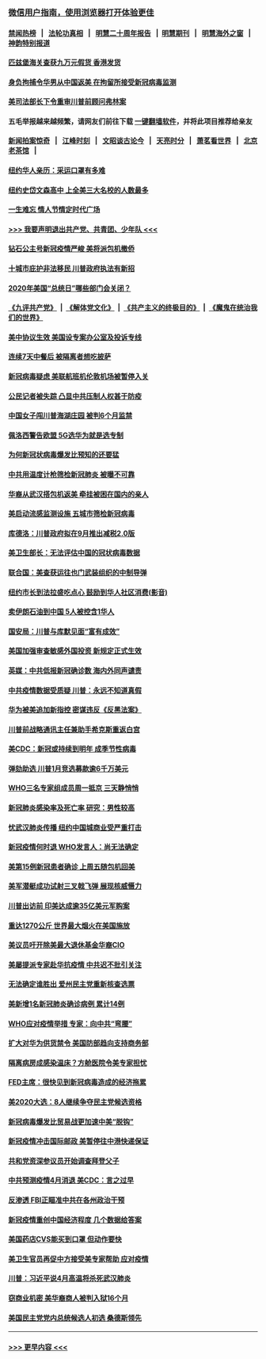### [微信用户指南，使用浏览器打开体验更佳](https://github.com/gfw-breaker/banned-news1/blob/master/indexes/wechat-guide.md?t=0)
#### [禁闻热榜](热点新闻.md?t=0)  &nbsp;&nbsp;|&nbsp;&nbsp; [法轮功真相](https://github.com/gfw-breaker/truth/blob/master/README.md?t=0) &nbsp;&nbsp;|&nbsp;&nbsp; [明慧二十周年报告](https://github.com/gfw-breaker/mh-reports/blob/master/README.md?t=0) &nbsp;&nbsp;|&nbsp;&nbsp;[明慧期刊](https://github.com/gfw-breaker/mh-qikan) &nbsp;&nbsp;|&nbsp;&nbsp; [明慧海外之窗](https://github.com/gfw-breaker/mh-news/blob/master/README.md?t=0) &nbsp;&nbsp;|&nbsp;&nbsp; [神韵特别报道](https://github.com/gfw-breaker/mh-news/blob/master/shenyun.md?t=0)
#### [匹兹堡海关查获九万元假货 香港发货](../pages/nsc412/n11870716.md?t=02151855) 
#### [身负拘捕令华男从中国返美  在拘留所接受新冠病毒监测](../pages/nsc412/n11870710.md?t=02151855) 
#### [美司法部长下令重审川普前顾问弗林案](../pages/nsc412/n11870258.md?t=02151855) 
#### 五毛举报越来越频繁，请网友们前往下载 [一键翻墙软件](https://github.com/gfw-breaker/ssr-accounts)，并将此项目推荐给亲友
#### [新闻拍案惊奇](https://github.com/gfw-breaker/banned-news1/blob/master/pages/link4.md) &nbsp;&nbsp;|&nbsp;&nbsp; [江峰时刻](https://github.com/gfw-breaker/banned-news1/blob/master/pages/link4.md) &nbsp;&nbsp;|&nbsp;&nbsp; [文昭谈古论今](https://github.com/gfw-breaker/banned-news1/blob/master/pages/link4.md) &nbsp;&nbsp;|&nbsp;&nbsp; [天亮时分](https://github.com/gfw-breaker/banned-news1/blob/master/pages/link4.md) &nbsp;&nbsp;|&nbsp;&nbsp; [萧茗看世界](https://github.com/gfw-breaker/banned-news1/blob/master/pages/link4.md) &nbsp;&nbsp;|&nbsp;&nbsp; [北京老茶馆](https://github.com/gfw-breaker/banned-news1/blob/master/pages/link4.md) &nbsp;&nbsp;|&nbsp;&nbsp; 
#### [纽约华人亲历：采运口罩有多难](../pages/nsc412/n11870531.md?t=02151855) 
#### [纽约史岱文森高中  上全美三大名校的人数最多](../pages/nsc412/n11870557.md?t=02151855) 
#### [一生难忘 情人节情定时代广场](../pages/nsc412/n11870536.md?t=02151855) 
#### [>>> 我要声明退出共产党、共青团、少年队 <<<](https://github.com/begood0513/goodnews/blob/master/quit/letter.md) 
#### [钻石公主号新冠疫情严峻 美将派包机撤侨](../pages/nsc412/n11870505.md?t=02151855) 
#### [十城市庇护非法移民 川普政府执法有新招](../pages/nsc412/n11870410.md?t=02151855) 
#### [2020年美国“总统日”哪些部门会关闭？](../pages/nsc412/n11870148.md?t=02151855) 
#### [《九评共产党》](https://github.com/begood0513/9ping.md/blob/master/README.md) &nbsp;|&nbsp; [《解体党文化》](../../../../jtdwh.md/blob/master/README.md)  &nbsp;|&nbsp; [《共产主义的终极目的》](../../../../gczydzjmd.md/blob/master/README.md) &nbsp;|&nbsp; [《魔鬼在统治我们的世界》](../../../../mgztzwmdsj.md/blob/master/README.md) 
#### [美中协议生效 美国设专案办公室及投诉专线](../pages/nsc412/n11870266.md?t=02151855) 
#### [连续7天中餐后 被隔离者想吃披萨](../pages/nsc412/n11870243.md?t=02151855) 
#### [新冠病毒疑虑 美联航班机伦敦机场被暂停入关](../pages/nsc412/n11870015.md?t=02151855) 
#### [公民记者被失踪 凸显中共压制人权甚于防疫](../pages/nsc412/n11870042.md?t=02151855) 
#### [中国女子闯川普海湖庄园 被判6个月监禁](../pages/nsc412/n11869919.md?t=02151855) 
#### [佩洛西警告欧盟 5G选华为就是选专制](../pages/nsc412/n11869898.md?t=02151855) 
#### [为何新冠状病毒爆发比预知的还要猛](../pages/nsc412/n11869828.md?t=02151855) 
#### [中共用温度计枪筛检新冠肺炎 被曝不可靠](../pages/nsc412/n11869707.md?t=02151855) 
#### [华裔从武汉搭包机返美 牵挂被困在国内的亲人](../pages/nsc412/n11869711.md?t=02151855) 
#### [美启动流感监测设施 五城市筛检新冠病毒](../pages/nsc412/n11869689.md?t=02151855) 
#### [库德洛：川普政府拟在9月推出减税2.0版](../pages/nsc412/n11869627.md?t=02151855) 
#### [美卫生部长：无法评估中国的冠状病毒数据](../pages/nsc412/n11869301.md?t=02151855) 
#### [联合国：美查获运往也门武装组织的中制导弹](../pages/nsc412/n11868677.md?t=02151855) 
#### [纽约市长到法拉盛吃点心  鼓励到华人社区消费(影音)](../pages/nsc412/n11868197.md?t=02151855) 
#### [卖伊朗石油到中国  5人被控含1华人](../pages/nsc412/n11867988.md?t=02151855) 
#### [国安局：川普与库默见面“富有成效”](../pages/nsc412/n11867976.md?t=02151855) 
#### [美国加强审查敏感外国投资 新规定正式生效](../pages/nsc412/n11868041.md?t=02151855) 
#### [英媒：中共低报新冠确诊数 海内外同声谴责](../pages/nsc412/n11867421.md?t=02151855) 
#### [中共疫情数据受质疑 川普：永远不知道真假](../pages/nsc412/n11867195.md?t=02151855) 
#### [华为被美追加新指控 密谋违反《反黑法案》](../pages/nsc412/n11867191.md?t=02151855) 
#### [川普前战略通讯主任兼助手希克斯重返白宫](../pages/nsc412/n11867104.md?t=02151855) 
#### [美CDC：新冠或持续到明年 成季节性病毒](../pages/nsc412/n11867279.md?t=02151855) 
#### [弹劾助选 川普1月竞选募款逾6千万美元](../pages/nsc412/n11866950.md?t=02151855) 
#### [WHO三名专家组成员周一抵京 三天静悄悄](../pages/nsc412/n11866947.md?t=02151855) 
#### [新冠肺炎感染率及死亡率 研究：男性较高](../pages/nsc412/n11866956.md?t=02151855) 
#### [忧武汉肺炎传播 纽约中国城商业受严重打击](../pages/nsc412/n11866902.md?t=02151855) 
#### [新冠疫情何时退 WHO发言人：尚无法确定](../pages/nsc412/n11866864.md?t=02151855) 
#### [美第15例新冠患者确诊 上周五随包机回美](../pages/nsc412/n11866852.md?t=02151855) 
#### [美军潜艇成功试射三叉戟飞弹 展现核威慑力](../pages/nsc412/n11866046.md?t=02151855) 
#### [川普出访前 印美达成逾35亿美元军购案](../pages/nsc412/n11865444.md?t=02151855) 
#### [重达1270公斤 世界最大烟火在美国施放](../pages/nsc412/n11865198.md?t=02151855) 
#### [美议员吁开除美最大退休基金华裔CIO](../pages/nsc412/n11865230.md?t=02151855) 
#### [美屡提派专家赴华抗疫情 中共迟不批引关注](../pages/nsc412/n11864719.md?t=02151855) 
#### [无法确定谁胜出 爱州民主党重新核查选票](../pages/nsc412/n11864830.md?t=02151855) 
#### [美新增1名新冠肺炎确诊病例 累计14例](../pages/nsc412/n11864893.md?t=02151855) 
#### [WHO应对疫情举措 专家：向中共“弯腰”](../pages/nsc412/n11864727.md?t=02151855) 
#### [扩大对华为供货禁令 美国防部趋向支持商务部](../pages/nsc412/n11864773.md?t=02151855) 
#### [隔离病房成感染温床？方舱医院令美专家担忧](../pages/nsc412/n11864575.md?t=02151855) 
#### [FED主席：很快见到新冠病毒造成的经济拖累](../pages/nsc412/n11864507.md?t=02151855) 
#### [美2020大选：8人继续争夺民主党候选资格](../pages/nsc412/n11864327.md?t=02151855) 
#### [新冠病毒爆发比贸易战更加速中美“脱钩”](../pages/nsc412/n11864470.md?t=02151855) 
#### [新冠疫情冲击国际邮政 美暂停往中港快递保证](../pages/nsc412/n11864207.md?t=02151855) 
#### [共和党资深参议员开始调查拜登父子](../pages/nsc412/n11863984.md?t=02151855) 
#### [中共预测疫情4月消退 美CDC：言之过早](../pages/nsc412/n11864310.md?t=02151855) 
#### [反渗透 FBI正瞄准中共在各州政治干预](../pages/nsc412/n11864300.md?t=02151855) 
#### [新冠疫情重创中国经济程度 几个数据给答案](../pages/nsc412/n11864203.md?t=02151855) 
#### [美国药店CVS能买到口罩 但动作要快](../pages/nsc412/n11862438.md?t=02151855) 
#### [美卫生官员再促中方接受美专家帮助 应对疫情](../pages/nsc412/n11864043.md?t=02151855) 
#### [川普：习近平说4月高温将杀死武汉肺炎](../pages/nsc412/n11860814.md?t=02151855) 
#### [窃商业机密 美华裔商人被判入狱16个月](../pages/nsc412/n11863911.md?t=02151855) 
#### [美国民主党党内总统候选人初选 桑德斯领先](../pages/nsc412/n11863475.md?t=02151855) 

----
#### [ >>> 更早内容 <<< ](../indexes/nsc412-earlier.md)
